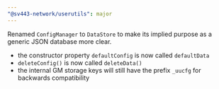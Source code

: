 ```yaml
---
"@sv443-network/userutils": major
---
```


Renamed `ConfigManager` to `DataStore` to make its implied purpose as a generic JSON database more clear.
- the constructor property `defaultConfig` is now called `defaultData`
- `deleteConfig()` is now called `deleteData()`
- the internal GM storage keys will still have the prefix `_uucfg` for backwards compatibility
